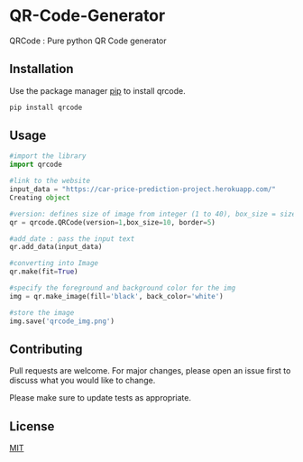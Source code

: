 # QR-Code-Generator




QRCode : Pure python QR Code generator

## Installation

Use the package manager [pip](https://pip.pypa.io/en/stable/) to install qrcode.

```bash
pip install qrcode
```

## Usage

```python
#import the library 
import qrcode 

#link to the website 
input_data = "https://car-price-prediction-project.herokuapp.com/"
Creating object 

#version: defines size of image from integer (1 to 40), box_size = size of each box in pixels, border = thickness of the border 
qr = qrcode.QRCode(version=1,box_size=10, border=5) 

#add_date : pass the input text 
qr.add_data(input_data) 

#converting into Image 
qr.make(fit=True) 

#specify the foreground and background color for the img 
img = qr.make_image(fill='black', back_color='white') 

#store the image 
img.save('qrcode_img.png')
```

## Contributing
Pull requests are welcome. For major changes, please open an issue first to discuss what you would like to change.

Please make sure to update tests as appropriate.

## License
[MIT](https://choosealicense.com/licenses/mit/)
